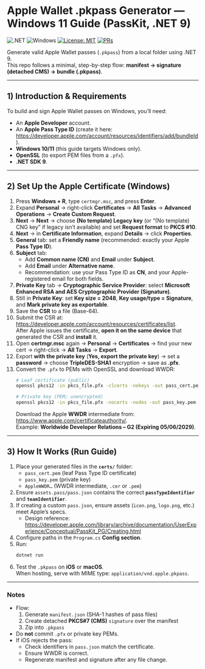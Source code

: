 # Apple Wallet .pkpass Generator — Windows 11 Guide (PassKit, .NET 9)

![.NET](https://img.shields.io/badge/.NET-9.0-512BD4?logo=dotnet)
![Windows](https://img.shields.io/badge/OS-Windows%2010/11-0078D6?logo=windows)
[![License: MIT](https://img.shields.io/badge/License-MIT-yellow.svg)](LICENSE)
[![PRs](https://img.shields.io/badge/PRs-welcome-brightgreen.svg)](../../pulls)

Generate valid Apple Wallet passes (`.pkpass`) from a local folder using .NET 9.  
This repo follows a minimal, step-by-step flow: **manifest → signature (detached CMS) → bundle (.pkpass)**.

---

## 1) Introduction & Requirements

To build and sign Apple Wallet passes on Windows, you’ll need:

- An **Apple Developer** account.
- An **Apple Pass Type ID** (create it here: <https://developer.apple.com/account/resources/identifiers/add/bundleId>).
- **Windows 10/11** (this guide targets Windows only).
- **OpenSSL** (to export PEM files from a `.pfx`).
- **.NET SDK 9**.

---

## 2) Set Up the Apple Certificate (Windows)

1. Press **Windows + R**, type `certmgr.msc`, and press **Enter**.  
2. Expand **Personal** → right-click **Certificates** → **All Tasks** → **Advanced Operations** → **Create Custom Request**.  
3. **Next** → **Next** → choose **(No template) Legacy key** (or “(No template) CNG key” if legacy isn’t available) and set **Request format** to **PKCS #10**.  
4. **Next** → in **Certificate Information**, expand **Details** → click **Properties**.  
5. **General** tab: set a **Friendly name** (recommended: exactly your Apple **Pass Type ID**).  
6. **Subject** tab:  
   - Add **Common name (CN)** and **Email** under **Subject**.  
   - Add **Email** under **Alternative name**.  
   - Recommendation: use your Pass Type ID as **CN**, and your Apple-registered email for both fields.  
7. **Private Key** tab → **Cryptographic Service Provider**: select **Microsoft Enhanced RSA and AES Cryptographic Provider (Signature)**.  
8. Still in **Private Key**: set **Key size = 2048**, **Key usage/type = Signature**, and **Mark private key as exportable**.  
9. Save the **CSR** to a file (Base-64).  
10. Submit the CSR at: <https://developer.apple.com/account/resources/certificates/list>.  
    After Apple issues the certificate, **open it on the same device** that generated the CSR and **install** it.  
11. Open **certmgr.msc** again → **Personal** → **Certificates** → find your new cert → right-click → **All Tasks** → **Export**.  
12. Export **with the private key** (**Yes, export the private key**) → set a **password** → choose **TripleDES-SHA1** encryption → save as **.pfx**.  
13. Convert the `.pfx` to PEMs with OpenSSL and download WWDR:  
    ```bash
    # Leaf certificate (public)
    openssl pkcs12 -in pkcs_file.pfx -clcerts -nokeys -out pass_cert.pem

    # Private key (PEM; unencrypted)
    openssl pkcs12 -in pkcs_file.pfx -nocerts -nodes -out pass_key.pem
    ```  
    Download the Apple **WWDR** intermediate from: <https://www.apple.com/certificateauthority/>.  
    Example: **Worldwide Developer Relations – G2 (Expiring 05/06/2029)**.

---

## 3) How It Works (Run Guide)

1. Place your generated files in the **`certs/`** folder:  
   - `pass_cert.pem` (leaf Pass Type ID certificate)  
   - `pass_key.pem` (private key)  
   - `AppleWWDR…` (WWDR intermediate, `.cer` or `.pem`)  
2. Ensure `assets.pass/pass.json` contains the correct **`passTypeIdentifier`** and **`teamIdentifier`**.  
3. If creating a custom `pass.json`, ensure assets (`icon.png`, `logo.png`, etc.) meet Apple’s specs.  
   - Design reference: <https://developer.apple.com/library/archive/documentation/UserExperience/Conceptual/PassKit_PG/Creating.html>  
4. Configure paths in the `Program.cs` **Config section**.  
5. Run:  
    ```bash
    dotnet run
    ```  
6. Test the `.pkpass` on **iOS** or **macOS**.  
   When hosting, serve with MIME type: `application/vnd.apple.pkpass`.

---

### Notes

- Flow:  
  1) Generate `manifest.json` (SHA-1 hashes of pass files)  
  2) Create detached **PKCS#7 (CMS)** `signature` over the manifest  
  3) Zip into `.pkpass`  
- Do **not** commit `.pfx` or private key PEMs.  
- If iOS rejects the pass:  
  - Check identifiers in `pass.json` match the certificate.  
  - Ensure WWDR is correct.  
  - Regenerate manifest and signature after any file change.
